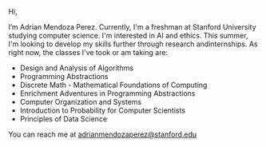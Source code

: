 Hi, 

I’m Adrian Mendoza Perez. Currently, I'm a freshman at Stanford University 
studying computer science. I'm interested in AI and ethics. This summer,
I'm looking to  develop my skills further through research andinternships. As right now, 
the classes I've took or am taking are:

- Design and Analysis of Algorithms
- Programming Abstractions
- Discrete Math - Mathematical Foundations of Computing 
- Enrichment Adventures in Programming Abstractions
- Computer Organization and Systems 
- Introduction to Probability for Computer Scientists
- Principles of Data Science

You can reach me at adrianmendozaperez@stanford.edu
